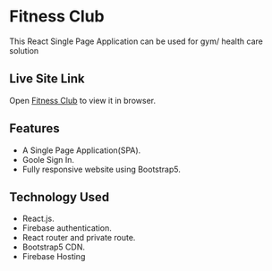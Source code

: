 # Fitness Club

This React Single Page Application can be used for gym/ health care solution

## Live Site Link

Open [Fitness Club](https://react-firebase-authentic-1042a.web.app/) to view it in browser.

## Features

- A Single Page Application(SPA).
- Goole Sign In.
- Fully responsive website using Bootstrap5.

## Technology Used

- React.js.
- Firebase authentication.
- React router and private route.
- Bootstrap5 CDN.
- Firebase Hosting
